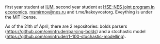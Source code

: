 first year student at [IUM](https://old.mccme.ru/ium/english/index.html), second year student at [HSE-NES joint program in economics](https://www.hse.ru/en/ba/nes/). 
msmirnov@nes.ru and t.me/kakoyvostorg.
Eveything is under the MIT license. 

As of the 21th of April, there are 2 repositories: bolds parsers (https://github.com/omintruder/parsing-bolds) and a stochastic model (https://github.com/omintruder/1-100-stochastic-modelling). 
